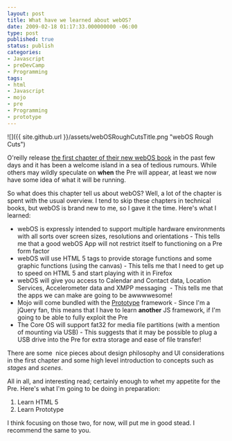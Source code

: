 ```yaml
---
layout: post
title: What have we learned about webOS?
date: 2009-02-18 01:17:33.000000000 -06:00
type: post
published: true
status: publish
categories:
- Javascript
- preDevCamp
- Programming
tags:
- html
- Javascript
- mojo
- pre
- Programming
- prototype
---
```

![]({{ site.github.url }}/assets/webOSRoughCutsTitle.png "webOS Rough Cuts")

O'reilly release [the first chapter of their new webOS book](http://oreilly.com/catalog/9780596801816/) in the past few days and it has been a welcome island in a sea of tedious rumours. While others may wildly speculate on **when** the Pre will appear, at least we now have some idea of what it will be running.  

So what does this chapter tell us about webOS? Well, a lot of the chapter is spent with the usual overview. I tend to skip these chapters in technical books, but webOS is brand new to me, so I gave it the time. Here's what I learned:

*   webOS is expressly intended to support multiple hardware environments with all sorts over screen sizes, resolutions and orientations - This tells me that a good webOS App will not restrict itself to functioning on a Pre form factor
*   webOS will use HTML 5 tags to provide storage functions and some graphic functions (using the canvas) - This tells me that I need to get up to speed on HTML 5 and start playing with it in Firefox
*   webOS will give you access to Calendar and Contact data, Location Services, Accelerometer data and XMPP messaging  - This tells me that the apps we can make are going to be awwwwesome!
*   Mojo will come bundled with the [Prototype](http://www.prototypejs.org/) framework - Since I'm a jQuery fan, this means that I have to learn **another** JS framework, if I'm going to be able to fully exploit the Pre
*   The Core OS will support fat32 for media file partitions (with a mention of mounting via USB) - This suggests that it may be possible to plug a USB drive into the Pre for extra storage and ease of file transfer!

There are some  nice pieces about design philosophy and UI considerations in the first chapter and some high level introduction to concepts such as _stages_ and _scenes_.

All in all, and interesting read; certainly enough to whet my appetite for the Pre. Here's what I'm going to be doing in preparation:

1.  Learn HTML 5
2.  Learn Prototype

I think focusing on those two, for now, will put me in good stead. I recommend the same to you.
